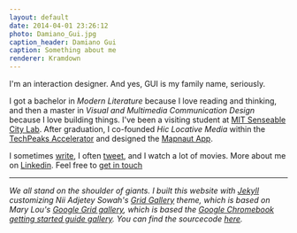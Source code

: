 ```yaml
---
layout: default
date: 2014-04-01 23:26:12
photo: Damiano_Gui.jpg
caption_header: Damiano Gui
caption: Something about me
renderer: Kramdown
---
```


I'm an interaction designer. And yes, GUI is my family name, seriously. 

I got a bachelor in *Modern Literature* because I love reading and thinking, and then a master in *Visual and Multimedia Communication Design* because I love building things. I've been a visiting student at [MIT Senseable City Lab](http://senseable.mit.edu). After graduation, I co-founded *Hic Locative Media* within the [TechPeaks Accelerator](http://www.techpeaks.eu) and designed the [Mapnaut App](http://www.mapnaut.com). 

I sometimes [write](https://medium.com/@damianogui), I often [tweet](https://twitter.com/damianogui), and I watch a lot of movies. More about me on [Linkedin](http://www.linkedin.com/pub/damiano-gui/4a/5ab/b99). Feel free to [get in touch](mailto:damianogui@gmail.com)

----------------------------------
*We all stand on the shoulder of giants. I built this website with [Jekyll](http://jekyllrb.com) customizing Nii Adjetey Sowah's [Grid Gallery](https://github.com/nadjetey/GridGallery) theme, which is based on Mary Lou's [Google Grid gallery](http://tympanus.net/codrops/2014/03/21/google-grid-gallery/), which is based the [Google Chromebook getting started guide gallery](https://gweb-gettingstartedguide.appspot.com/). You can find the sourcecode [here](https://github.com/damianogui/playground).*